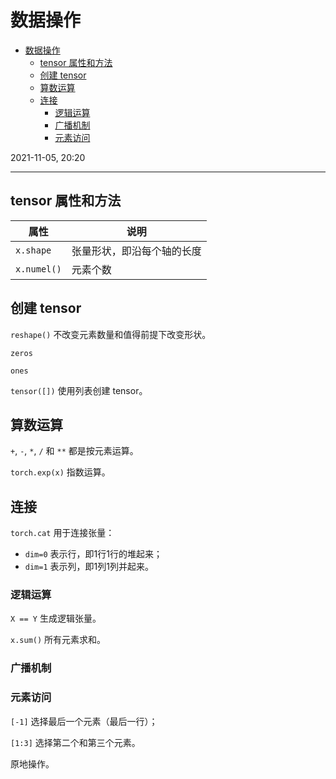 # 数据操作

- [数据操作](#数据操作)
  - [tensor 属性和方法](#tensor-属性和方法)
  - [创建 tensor](#创建-tensor)
  - [算数运算](#算数运算)
  - [连接](#连接)
    - [逻辑运算](#逻辑运算)
    - [广播机制](#广播机制)
    - [元素访问](#元素访问)

2021-11-05, 20:20
***

## tensor 属性和方法

|属性|说明|
|---|---|
|`x.shape`|张量形状，即沿每个轴的长度|
|`x.numel()`|元素个数|

## 创建 tensor


`reshape()` 不改变元素数量和值得前提下改变形状。

`zeros` 

`ones` 

`tensor([])` 使用列表创建 tensor。

## 算数运算

`+`, `-`, `*`, `/` 和 `**` 都是按元素运算。

`torch.exp(x)` 指数运算。



## 连接

`torch.cat` 用于连接张量：

- `dim=0` 表示行，即1行1行的堆起来；
- `dim=1` 表示列，即1列1列并起来。

### 逻辑运算

`X == Y` 生成逻辑张量。

`x.sum()` 所有元素求和。

### 广播机制

### 元素访问

`[-1]` 选择最后一个元素（最后一行）；

`[1:3]` 选择第二个和第三个元素。

原地操作。